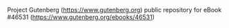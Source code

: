 Project Gutenberg (https://www.gutenberg.org) public repository for eBook #46531 (https://www.gutenberg.org/ebooks/46531)
